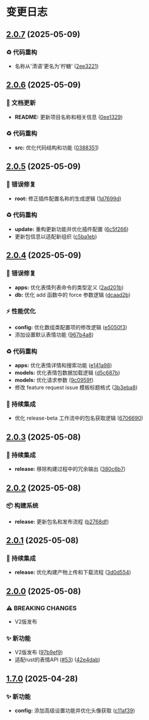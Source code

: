 # 变更日志

## [2.0.7](https://github.com/CandriaJS/karin-plugin-meme/compare/v2.0.6...v2.0.7) (2025-05-09)


### ♻️ 代码重构

* 名称从'清语'更名为'柠糖' ([2ee3221](https://github.com/CandriaJS/karin-plugin-meme/commit/2ee32212bd39db16d86717fdcfd5e21a4bf175ea))

## [2.0.6](https://github.com/CandriaJS/karin-plugin-meme/compare/v2.0.5...v2.0.6) (2025-05-09)


### 📝 文档更新

* **README:** 更新项目名称和相关信息 ([0ee1329](https://github.com/CandriaJS/karin-plugin-meme/commit/0ee1329df99b59a40f54556b59d0ef20a8c60916))


### ♻️ 代码重构

* **src:** 优化代码结构和功能 ([0388351](https://github.com/CandriaJS/karin-plugin-meme/commit/0388351c7f52f539f4198dbf2d38b722a1754b34))

## [2.0.5](https://github.com/CandriaJS/karin-plugin-meme/compare/v2.0.4...v2.0.5) (2025-05-09)


### 🐛 错误修复

* **root:** 修正插件配置名称的生成逻辑 ([1d7699d](https://github.com/CandriaJS/karin-plugin-meme/commit/1d7699d82fab30a930da392bc92e085aef804889))


### ♻️ 代码重构

* **update:** 重构更新功能并优化插件配置 ([6c5f266](https://github.com/CandriaJS/karin-plugin-meme/commit/6c5f26687927056b3d52a5e8456bf6f36506da67))
* 更新包信息以适配新组织 ([c5ba1eb](https://github.com/CandriaJS/karin-plugin-meme/commit/c5ba1ebf745e5c1c2066b7ff41f53d1654238d3e))

## [2.0.4](https://github.com/ClarityJS/karin-plugin-meme/compare/v2.0.3...v2.0.4) (2025-05-09)


### 🐛 错误修复

* **apps:** 优化表情列表命令的类型定义 ([2ad201b](https://github.com/ClarityJS/karin-plugin-meme/commit/2ad201b369d520defb5f51a6a61a3445d115c012))
* **db:** 优化 add 函数中的 force 参数逻辑 ([dcaad2b](https://github.com/ClarityJS/karin-plugin-meme/commit/dcaad2be1c0c3857ae35e9bf644baed294f5d326))


### ⚡️ 性能优化

* **config:** 优化数组类配置项的修改逻辑 ([e5050f3](https://github.com/ClarityJS/karin-plugin-meme/commit/e5050f3abe60d881efbb5c5741a21468f31cab17))
* 添加设置默认表情功能 ([967b4a8](https://github.com/ClarityJS/karin-plugin-meme/commit/967b4a8064819eab60bb24e2d3b74804b3068c6d))


### ♻️ 代码重构

* **apps:** 优化表情详情和搜索功能 ([e141a98](https://github.com/ClarityJS/karin-plugin-meme/commit/e141a98543548bb318306998ed74fda27ec80893))
* **models:** 优化表情包数据加载逻辑 ([d5c687b](https://github.com/ClarityJS/karin-plugin-meme/commit/d5c687b6f32c763be60cf94fdd37aee21658493d))
* **models:** 优化请求参数 ([9c0959f](https://github.com/ClarityJS/karin-plugin-meme/commit/9c0959f8d701036d3648c87c86d387240e5d4046))
* 修改 feature request issue 模板标题格式 ([3b3eba8](https://github.com/ClarityJS/karin-plugin-meme/commit/3b3eba848ce550b529cdf1793d62d72b4c030266))


### 🎡 持续集成

* 优化 release-beta 工作流中的包名获取逻辑 ([6706690](https://github.com/ClarityJS/karin-plugin-meme/commit/670669082900a64050bc3c3614cb195d57c0c1fd))

## [2.0.3](https://github.com/ClarityJS/karin-plugin-meme/compare/v2.0.2...v2.0.3) (2025-05-08)


### 🎡 持续集成

* **release:** 移除构建过程中的冗余输出 ([380c6b7](https://github.com/ClarityJS/karin-plugin-meme/commit/380c6b7e6819fbbb4e6b8b7952fa46f9616db46a))

## [2.0.2](https://github.com/ClarityJS/karin-plugin-meme/compare/v2.0.1...v2.0.2) (2025-05-08)


### 📦️ 构建系统

* **release:** 更新包名和发布流程 ([b2768df](https://github.com/ClarityJS/karin-plugin-meme/commit/b2768dff1014d2736e37905958bdb2909d36625e))

## [2.0.1](https://github.com/ClarityJS/karin-plugin-meme/compare/v2.0.0...v2.0.1) (2025-05-08)


### 🎡 持续集成

* **release:** 优化构建产物上传和下载流程 ([3d0d554](https://github.com/ClarityJS/karin-plugin-meme/commit/3d0d5541d3c63ea72d99fe853b8b99c41629a321))

## [2.0.0](https://github.com/ClarityJS/karin-plugin-meme/compare/v1.7.0...v2.0.0) (2025-05-08)


### ⚠ BREAKING CHANGES

* V2版发布

### ✨ 新功能

* V2版发布 ([97b9ef9](https://github.com/ClarityJS/karin-plugin-meme/commit/97b9ef94d9cfc0d810ef6709a3b6a5f886a1e51c))
* 适配rust的表情API ([#53](https://github.com/ClarityJS/karin-plugin-meme/issues/53)) ([42e4dab](https://github.com/ClarityJS/karin-plugin-meme/commit/42e4daba35bf6d35507324e965dbe4882eb9dc45))

## [1.7.0](https://github.com/ClarityJS/karin-plugin-meme/compare/v1.6.2...v1.7.0) (2025-04-28)


### ✨ 新功能

* **config:** 添加高级设置功能并优化头像获取 ([c11af39](https://github.com/ClarityJS/karin-plugin-meme/commit/c11af39cb22363ebd789060125a8215ba0b10758))
